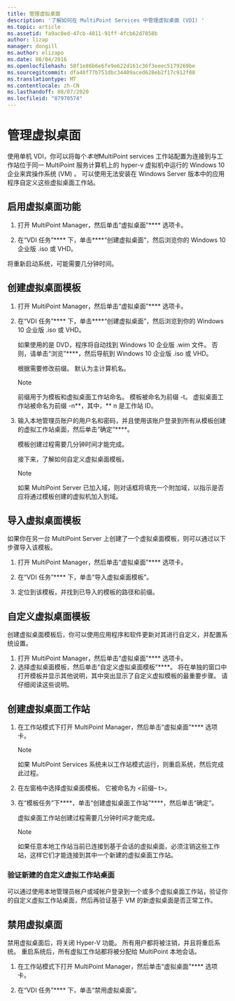 ```yaml
---
title: 管理虚拟桌面
description: '了解如何在 MultiPoint Services 中管理虚拟桌面 (VDI) '
ms.topic: article
ms.assetid: fa9ac0ed-47cb-4811-91ff-4fcb62d7858b
author: lizap
manager: dongill
ms.author: elizapo
ms.date: 08/04/2016
ms.openlocfilehash: 58f1e86b6e6fe9e622d161c36f3eeec5179269be
ms.sourcegitcommit: dfa48f77b751dbc34409aced628eb2f17c912f08
ms.translationtype: MT
ms.contentlocale: zh-CN
ms.lasthandoff: 08/07/2020
ms.locfileid: "87970574"
---
```

# <a name="manage-virtual-desktops"></a>管理虚拟桌面
使用单机 VDI，你可以将每个*本地*MultiPoint services 工作站配置为连接到与工作站位于同一 MultiPoint 服务计算机上的 hyper-v 虚拟机中运行的 Windows 10 企业来宾操作系统 (VM) 。 可以使用无法安装在 Windows Server 版本中的应用程序自定义这些虚拟桌面工作站。

## <a name="enable-the-virtual-desktop-feature"></a>启用虚拟桌面功能

1.  打开 MultiPoint Manager，然后单击“虚拟桌面”**** 选项卡。

2.  在“VDI 任务”**** 下，单击****“创建虚拟桌面”，然后浏览你的 Windows 10 企业版 .iso 或 VHD。

将重新启动系统，可能需要几分钟时间。

## <a name="create-a-virtual-desktop-template"></a>创建虚拟桌面模板

1.  打开 MultiPoint Manager，然后单击“虚拟桌面”**** 选项卡。

2.  在“VDI 任务”**** 下，单击****“创建虚拟桌面”，然后浏览到你的 Windows 10 企业版 .iso 或 VHD。

    如果使用的是 DVD，程序将自动找到 Windows 10 企业版 .wim 文件。 否则，请单击“浏览”****，然后导航到 Windows 10 企业版 .iso 或 VHD。

    根据需要修改前缀。 默认为主计算机名。

    > [!NOTE]
    > 前缀用于为模板和虚拟桌面工作站命名。 模板被命名为前缀 \-t。 虚拟桌面工作站被命名为前缀 \-n**，其中，** n 是工作站 ID。

4.  输入本地管理员账户的用户名和密码，并且使用该账户登录到所有从模板创建的虚拟工作站桌面，然后单击“确定”****。

    模板创建过程需要几分钟时间才能完成。

    接下来，了解如何自定义虚拟桌面模板。

    > [!NOTE]
    > 如果 MultiPoint Server 已加入域，则对话框将填充一个附加域，以指示是否应将通过模板创建的虚拟机加入到域。

## <a name="import-a-virtual-desktop-template"></a>导入虚拟桌面模板
如果你在另一台 MultiPoint Server 上创建了一个虚拟桌面模板，则可以通过以下步骤导入该模板。

1.    打开 MultiPoint Manager，然后单击“虚拟桌面”**** 选项卡。

2.    在“VDI 任务”**** 下，单击“导入虚拟桌面模板”。

3.    定位到该模板，并找到已导入的模板的路径和前缀。

## <a name="customize-the-virtual-desktop-template"></a>自定义虚拟桌面模板
创建虚拟桌面模板后，你可以使用应用程序和软件更新对其进行自定义，并配置系统设置。

1. 打开 MultiPoint Manager，然后单击“虚拟桌面”**** 选项卡。
2. 选择虚拟桌面模板，然后单击“自定义虚拟桌面模板”****。
将在单独的窗口中打开模板并显示其他说明，其中突出显示了自定义虚拟模板的最重要步骤。 请仔细阅读这些说明。

## <a name="create-virtual-desktop-stations"></a>创建虚拟桌面工作站

1.  在工作站模式下打开 MultiPoint Manager，然后单击“虚拟桌面”**** 选项卡。

    > [!NOTE]
    > 如果 MultiPoint Services 系统未以工作站模式运行，则重启系统，然后完成此过程。

2.  在左窗格中选择虚拟桌面模板。 它被命名为 <前缀– t>。

3.  在“模板任务”下****，单击“创建虚拟桌面工作站”****，然后单击“确定”。

    虚拟桌面工作站创建过程需要几分钟时间才能完成。

    > [!NOTE]
    > 如果任意本地工作站当前已连接到基于会话的虚拟桌面，必须注销这些工作站，这样它们才能连接到其中一个新建的虚拟桌面工作站。

### <a name="validate-the-newly-created-customized-virtual-station-desktops"></a>验证新建的自定义虚拟工作站桌面

可以通过使用本地管理员帐户或域帐户登录到一个或多个虚拟桌面工作站，验证你的自定义虚拟工作站桌面，然后再验证基于 VM 的新虚拟桌面是否正常工作。

## <a name="disable-virtual-desktops"></a>禁用虚拟桌面

禁用虚拟桌面后，将关闭 Hyper-V 功能。 所有用户都将被注销，并且将重启系统。 重启系统后，所有虚拟工作站都将被分配给 MultiPoint 本地会话。

1. 在工作站模式下打开 MultiPoint Manager，然后单击“虚拟桌面”**** 选项卡。

2. 在“VDI 任务”**** 下，单击“禁用虚拟桌面”。
